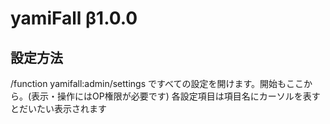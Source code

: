 # yamiFall β1.0.0

## 設定方法
/function yamifall:admin/settings ですべての設定を開けます。開始もここから。(表示・操作にはOP権限が必要です)
各設定項目は項目名にカーソルを表すとだいたい表示されます

